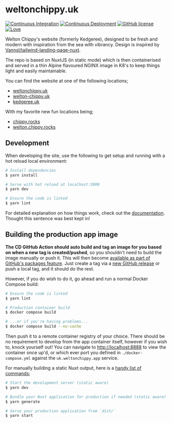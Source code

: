 # weltonchippy.uk

[![Continuous Integration](https://github.com/othyn/weltonchippy.uk/actions/workflows/ci.yml/badge.svg)](https://github.com/othyn/weltonchippy.uk/actions/workflows/ci.yml)
[![Continuous Deployment](https://github.com/othyn/weltonchippy.uk/actions/workflows/cd.yml/badge.svg)](https://github.com/othyn/weltonchippy.uk/actions/workflows/cd.yml)
[![GitHub license](https://img.shields.io/github/license/othyn/weltonchippy.uk)](https://github.com/othyn/weltonchippy.uk/blob/main/LICENSE)
[![Love](https://img.shields.io/badge/built%20with-love-red)](https://img.shields.io/badge/built%20with-love-red)

Welton Chippy's website (formerly Kedgeree), designed to be fresh and modern with inspiration from the sea with vibrancy. Design is inspired by [Vannsl/tailwind-landing-page-nuxt](https://github.com/Vannsl/tailwind-landing-page-nuxt).

The repo is based on NuxtJS (in static mode) which is then containerised and served in a thin Alpine flavoured NGINX image in K8's to keep things light and easily maintainable.

You can find the website at one of the following locations;

- [weltonchippy.uk](https://weltonchippy.uk)
- [welton-chippy.uk](https://welton-chippy.uk)
- [kedgeree.uk](https://kedgeree.uk)

With my favorite new fun locations being;

- [chippy.rocks](https://chippy.rocks)
- [welton.chippy.rocks](https://welton.chippy.rocks)

## Development

When developing the site, use the following to get setup and running with a hot reload local environment:

```bash
# Install dependencies
$ yarn install

# Serve with hot reload at localhost:3000
$ yarn dev

# Ensure the code is linted
$ yarn lint
```

For detailed explanation on how things work, check out the [documentation](https://nuxtjs.org). Thought this sentence was best kept in!

## Building the production app image

**The CD GitHub Action should auto build and tag an image for you based on when a new tag is created/pushed**, so you shouldn't need to build the image manually or push it. This will then become [available as part of GitHub's packages feature](https://github.com/othyn/othyn.com/pkgs/container/othyn.com). Just create a tag via a [new GitHub release](https://github.com/othyn/othyn.com/releases) or push a local tag, and it should do the rest.

However, if you do wish to do it, go ahead and run a normal Docker Compose build:

```bash
# Ensure the code is linted
$ yarn lint

# Production container build
$ docker compose build

# ...or if you're having problems...
$ docker compose build --no-cache
```

Then push it to a remote container registry of your choice. There should be no requirement to develop from the app container itself, however if you wish to, knock yourself out! You can navigate to [http://localhost:8888](http://localhost:8888) to view the container once up'd, or which ever port you defined in `./docker-compose.yml` against the `uk.weltonchippy.app` service.

For manually building a static Nuxt output, here is a [handy list of commands](https://nuxtjs.org/announcements/going-full-static/#commands);

```bash
# Start the development server (static aware)
$ yarn dev

# Bundle your Nuxt application for production if needed (static aware) and export your application to static HTML in `dist/` directory
$ yarn generate

# Serve your production application from `dist/`
$ yarn start
```
